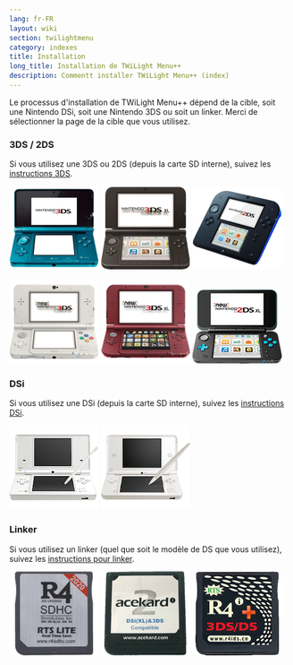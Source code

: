 ```yaml
---
lang: fr-FR
layout: wiki
section: twilightmenu
category: indexes
title: Installation
long_title: Installation de TWiLight Menu++
description: Commentt installer TWiLight Menu++ (index)
---
```


Le processus d'installation de TWiLight Menu++ dépend de la cible, soit une Nintendo DSi, soit une Nintendo 3DS ou soit un linker. Merci de sélectionner la page de la cible que vous utilisez.

### 3DS / 2DS
Si vous utilisez une 3DS ou 2DS (depuis la carte SD interne), suivez les [instructions 3DS](installing-3ds).

[![Une Nintendo 3DS](/assets/images/consoles/old3ds.png)](installing-3ds) [![Une Nintendo 3DS XL](/assets/images/consoles/old3dsxl.png)](installing-3ds) [![Une Nintendo 2DS](/assets/images/consoles/2ds.png)](installing-3ds)

[![Une New Nintendo 3DS](/assets/images/consoles/new3ds.png)](installing-3ds) [![Une New Nintendo 3DS XL](/assets/images/consoles/new3dsxl.png)](installing-3ds) [![Une New Nintendo 2DS XL](/assets/images/consoles/new2dsxl.png)](installing-3ds)

### DSi
Si vous utilisez une DSi (depuis la carte SD interne), suivez les [instructions DSi](installing-dsi).

[![Une Nintendo DSi](/assets/images/consoles/dsi.png)](installing-dsi) [![Une Nintendo DSi XL](/assets/images/consoles/dsixl.png)](installing-dsi)

### Linker
Si vous utilisez un linker (quel que soit le modèle de DS que vous utilisez), suivez les [instructions pour linker](installing-flashcard).

[![Un linker r4isdhc.com](/assets/images/consoles/r4isdhc.com.png)](installing-flashcard) [![Un linkerAcekard2i](/assets/images/consoles/acekard2i.png)](installing-flashcard) [![Un linker R4i Gold 3DS Plus](/assets/images/consoles/r4igold3dsplus.png)](installing-flashcard)
